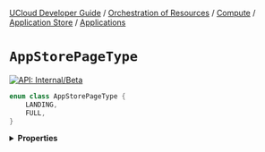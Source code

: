 [UCloud Developer Guide](/docs/developer-guide/README.md) / [Orchestration of Resources](/docs/developer-guide/orchestration/README.md) / [Compute](/docs/developer-guide/orchestration/compute/README.md) / [Application Store](/docs/developer-guide/orchestration/compute/appstore/README.md) / [Applications](/docs/developer-guide/orchestration/compute/appstore/apps.md)

# `AppStorePageType`


[![API: Internal/Beta](https://img.shields.io/static/v1?label=API&message=Internal/Beta&color=red&style=flat-square)](/docs/developer-guide/core/api-conventions.md)



```kotlin
enum class AppStorePageType {
    LANDING,
    FULL,
}
```

<details>
<summary>
<b>Properties</b>
</summary>

<details>
<summary>
<code>LANDING</code>
</summary>





</details>

<details>
<summary>
<code>FULL</code>
</summary>





</details>



</details>


